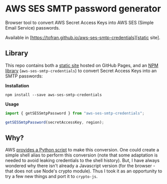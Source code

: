 # AWS SES SMTP password generator

Browser tool to convert AWS Secret Access Keys into AWS SES (Simple Email
Service) passwords.

Available in [https://tofran.github.io/aws-ses-smtp-credentials][static site].

## Library

This repo contains both a [static site] hosted on GitHub Pages, and an
[NPM library] (`aws-ses-smtp-credentials`) to convert Secret Access Keys
into an SMTP passwords:

**Installation**

`npm install --save aws-ses-smtp-credentials`

**Usage**

```js
import { getSESSmtpPassword } from "aws-ses-smtp-credentials";

getSESSmtpPassword(secretAccessKey, region);
```

[npm library]: https://www.npmjs.com/package/aws-ses-smtp-credentials
[static site]: https://tofran.github.io/aws-ses-smtp-credentials

## Why?

AWS [provides a Python script](https://docs.aws.amazon.com/ses/latest/dg/smtp-credentials.html)
to make this conversion. One could create a simple shell alias to perform this
conversion (note that some adaptation is needed to avoid leaking credentials
to the shell history).
But, I have always wondered why there isn't already a Javascript version (for
the browser - that does not use Node's crypto module).
Thus I took it as an opportunity to try a few new things and port it to
`crypto-js`.
